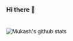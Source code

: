 ### Hi there 👋
#
![Mukash's github stats](https://github-readme-stats.vercel.app/api?username=mukash&show_icons=true&theme=radical&include_all_commits=true&count_private=true&show_owner=true&hide=issues)
<!--
**mukash/mukash** is a ✨ _special_ ✨ repository because its `README.md` (this file) appears on your GitHub profile.

Here are some ideas to get you started:

- 🔭 I’m currently working on ...
- 🌱 I’m currently learning ...
- 👯 I’m looking to collaborate on ...
- 🤔 I’m looking for help with ...
- 💬 Ask me about ...
- 📫 How to reach me: ...
- 😄 Pronouns: ...
- ⚡ Fun fact: ...
-->
